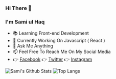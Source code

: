 ### Hi There 👋
### I'm Sami ul Haq

- 📚 Learning Front-end Development
- 📅 Currently Working On Javascript ( React )
- 💬 Ask Me Anything
- 📫 Feel Free To Reach Me On My Social Media
- 👉 [Facebook](https://www.facebook.com/sami.ul.haq.2017) 👉 [Twitter](https://twitter.com/_semiulhaq) 👉 [Instagram](https://www.instagram.com/_samiulhaq/)

![Sami's Github Stats](https://github-readme-stats.vercel.app/api?username=sami-ul-haq&show_icons=true&theme=radical&hide=javascript)
![Top Langs](https://github-readme-stats.vercel.app/api/top-langs/?username=sami-ul-haq&layout=compact&theme=radical)



